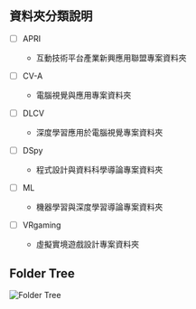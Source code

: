 ## 資料夾分類說明

- [ ] APRI
  - 互動技術平台產業新興應用聯盟專案資料夾

- [ ] CV-A
  - 電腦視覺與應用專案資料夾

- [ ] DLCV
  - 深度學習應用於電腦視覺專案資料夾

- [ ] DSpy
  - 程式設計與資料科學導論專案資料夾

- [ ] ML
  - 機器學習與深度學習導論專案資料夾

- [ ] VRgaming
  - 虛擬實境遊戲設計專案資料夾


## Folder Tree

![Folder Tree](./Image/FolderTree.png)
